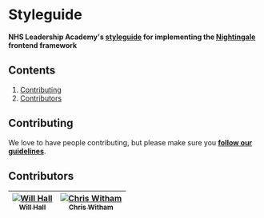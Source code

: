 # Styleguide

**NHS Leadership Academy's [styleguide](http://styleguides.nhsx.uk) for implementing the [Nightingale](https://github.com/NHSLeadership/nightingale) frontend framework**

## Contents

1. [Contributing](#contributing)
2. [Contributors](#contributors)

## Contributing

We love to have people contributing, but please make sure you **[follow our
guidelines](https://github.com/NHSLeadership/styleguide/blob/master/CONTRIBUTING.md)**.

## Contributors

| [![Will Hall](https://avatars.githubusercontent.com/willthevideoman?s=100)<br /><sub>Will Hall</sub>](https://github.com/willthevideoman) | [![Chris Witham](https://avatars.githubusercontent.com/cehwitham?s=100)<br /><sub>Chris Witham</sub>](https://github.com/cehwitham) |
| :---: | :---: |
